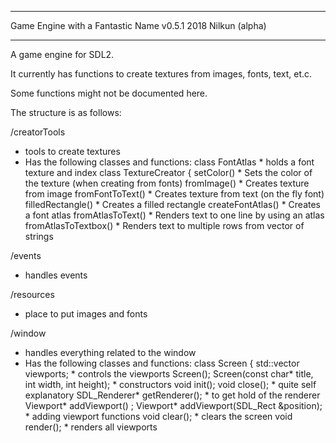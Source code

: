*************************************************
Game Engine with a Fantastic Name v0.5.1
2018 Nilkun	(alpha)
*************************************************

A game engine for SDL2.

It currently has functions to create textures from images, fonts, text, et.c.

Some functions might not be documented here.


The structure is as follows:

/creatorTools
  * tools to create textures
  * Has the following classes and functions:
      class FontAtlas
        * holds a font texture and index
      class TextureCreator {
        setColor()
          * Sets the color of the texture (when creating from fonts)
        fromImage()
          * Creates texture from image
        fromFontToText()
          * Creates texture from text (on the fly font)
        filledRectangle()
          * Creates a filled rectangle
        createFontAtlas()
          * Creates a font atlas
        fromAtlasToText()
          * Renders text to one line by using an atlas
        fromAtlasToTextbox()
          * Renders text to multiple rows from vector of strings

/events
  * handles events

/resources
  * place to put images and fonts

/window
  * handles everything related to the window
  * Has the following classes and functions:
      class Screen {
        std::vector<Viewport> viewports;
          * controls the viewports
        Screen();
        Screen(const char* title, int width, int height);
          * constructors
        void init();
        void close();
          * quite self explanatory
        SDL_Renderer* getRenderer();
          * to get hold of the renderer
        Viewport* addViewport() ;
        Viewport* addViewport(SDL_Rect &position);
          * adding viewport functions
        void clear();
          * clears the screen
        void render();
          * renders all viewports
